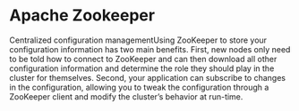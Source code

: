 # Apache Zookeeper 
Centralized configuration managementUsing ZooKeeper to store your configuration information has two main benefits. First, new nodes only need to be told how to connect to ZooKeeper and can then download all other configuration information and determine the role they should play in the cluster for themselves. Second, your application can subscribe to changes in the configuration, allowing you to tweak the configuration through a ZooKeeper client and modify the cluster’s behavior at run-time.
